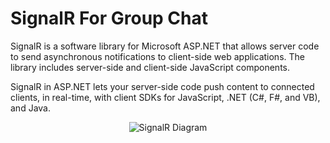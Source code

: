 # SignalR For Group Chat

SignalR is a software library for Microsoft ASP.NET that allows server code to send asynchronous notifications to client-side web applications. The library includes server-side and client-side JavaScript components.

SignalR in ASP.NET lets your server-side code push content to connected clients, in real-time, with client SDKs for JavaScript, .NET (C#, F#, and VB), and Java.



<p align="center"><img src="https://i.stack.imgur.com/qAlCO.jpg"  alt="SignalR Diagram" /></p>

